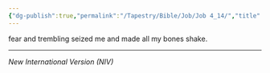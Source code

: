 ```yaml
---
{"dg-publish":true,"permalink":"/Tapestry/Bible/Job/Job 4_14/","title":"Job 4:14","hide":true,"tags":["bible-verse","bible-verse"],"dgHomeLink":true,"dgShowLocalGraph":true,"dgEnableSearch":true}
---
```



fear and trembling seized me and made all my bones shake.

---
*New International Version (NIV)*